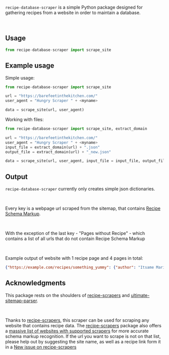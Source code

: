 `recipe-database-scraper` is a simple Python package designed for gathering recipes from a website in order to maintain a database.

<br>

## Usage

```python
from recipe-database-scraper import scrape_site
```

## Example usage

Simple usage:
```python
from recipe-database-scraper import scrape_site

url = "https://barefeetinthekitchen.com/"
user_agent = "Hungry Scraper " + <myname>

data = scrape_site(url, user_agent)
```

Working with files:
```python
from recipe-database-scraper import scrape_site, extract_domain

url = "https://barefeetinthekitchen.com/"
user_agent = "Hungry Scraper " + <myname>
input_file = extract_domain(url) + ".json"
output_file = extract_domain(url) + "_new.json"

data = scrape_site(url, user_agent, input_file = input_file, output_file = output_file, batch_size = 100)
```

## Output

`recipe-database-scraper` currently only creates simple json dictionaries.

<br>

Every key is a webpage url scraped from the sitemap, that contains [Recipe Schema Markup](https://schema.org/Recipe).

<br>

With the exception of the last key - "Pages without Recipe" - which contains a list of all urls that do not contain Recipe Schema Markup

<br>

Example output of website with 1 recipe page and 4 pages in total:
```json
{"https://example.com/recipes/something_yummy": {"author": "Itsame Mario", "canonical_url":"https://example.com/recipes/something_yummy","category":"yummy", "description": "Yummy food", "host": "example.com", "image": "https://example.com/yummy-default.jpg", "ingredient_groups": [{"ingredients": ["yummyness"], "purpose": null}], "ingredients": ["yummyness"], "instructions": "Cook the food", "instructions_list": ["Step 1", "Prepare", "Step 2", "Cook"], "language": "en-Uk", "nutrients": {}, "prep_time": null, "site_name": "Example", "title": "Yummy Food", "total_time": null, "yields": 1, "last_modified": "2024-12-31T59:59:59+00:00"},"Pages Without Recipe":["https://example.com", "https://example.com/recipes", "https://example.com/blog"]}
```


## Acknowledgments 
This package rests on the shoulders of [recipe-scrapers](https://github.com/hhursev/recipe-scrapers) and [ultimate-sitemap-parser](https://github.com/GateNLP/ultimate-sitemap-parser).

<br>

Thanks to [recipe-scrapers](https://github.com/hhursev/recipe-scrapers), this scraper can be used for scraping any website that contains recipe data. The [recipe-scrapers](https://github.com/hhursev/recipe-scrapers) package also offers a [massive list of websites with supported scrapers](https://github.com/hhursev/recipe-scraper/issues/new) for more accurate schema markup recognition. If the url you want to scrape is not on that list, please help out by suggesting the site name, as well as a recipe link form it in a [New issue on recipe-scrapers](https://github.com/hhursev/recipe-scraper/issues/new)